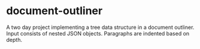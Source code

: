 # document-outliner
A two day project implementing a tree data structure in a document outliner.
Input consists of nested JSON objects.
Paragraphs are indented based on depth.
